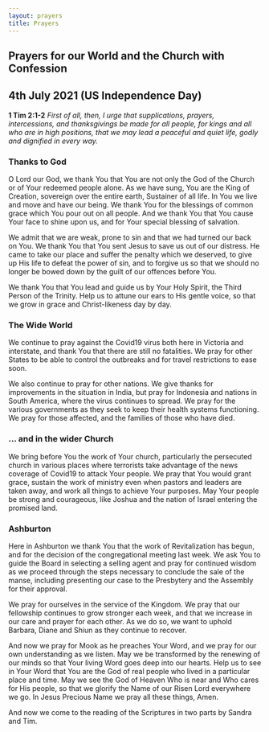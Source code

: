 ```yaml
---
layout: prayers
title: Prayers
---
```

## Prayers for our World and the Church with Confession

## 4th July 2021 (US Independence Day)

__1 Tim 2:1-2__ _First of all, then, I urge that supplications, prayers, intercessions, and thanksgivings be made for all people, for kings and all who are in high positions, that we may lead a peaceful and quiet life, godly and dignified in every way._

### Thanks to God
O Lord our God, we thank You that You are not only the God of the Church or of Your redeemed people alone. As we have sung, You are the King of Creation, sovereign over the entire earth, Sustainer of all life. In You we live and move and have our being. We thank You for the blessings of common grace which You pour out on all people. And we thank You that You cause Your face to shine upon us, and for Your special blessing of salvation.

We admit that we are weak, prone to sin and that we had turned our back on You. We thank You that You sent Jesus to save us out of our distress. He came to take our place and suffer the penalty which we deserved, to give up His life to defeat the power of sin, and to forgive us so that we should no longer be bowed down by the guilt of our offences before You.

We thank You that You lead and guide us by Your Holy Spirit, the Third Person of the Trinity. Help us to attune our ears to His gentle voice, so that we grow in grace and Christ-likeness day by day.

### The Wide World 
We continue to pray against the Covid19 virus both here in Victoria and interstate, and thank You that there are still no fatalities. We pray for other States to be able to control the outbreaks and for travel restrictions to ease soon.

We also continue to pray for other nations. We give thanks for improvements in the situation in India, but pray for Indonesia and nations in South America, where the virus continues to spread. We pray for the various governments as they seek to keep their health systems functioning. We pray for those affected, and the families of those who have died.

### ... and in the wider Church
We bring before You the work of Your church, particularly the persecuted church in various places where terrorists take advantage of the news coverage of Covid19 to attack Your people. We pray that You would grant grace, sustain the work of ministry even when pastors and leaders are taken away, and work all things to achieve Your purposes. May Your people be strong and courageous, like Joshua and the nation of Israel entering the promised land.

### Ashburton
Here in Ashburton we thank You that the work of Revitalization has begun, and for the decision of the congregational meeting last week. We ask You to guide the Board in selecting a selling agent and pray for continued wisdom as we proceed through the steps necessary to conclude the sale of the manse, including presenting our case to the Presbytery and the Assembly for their approval.

We pray for ourselves in the service of the Kingdom. We pray that our fellowship continues to grow stronger each week, and that we increase in our care and prayer for each other. As we do so, we want to uphold Barbara, Diane and Shiun as they continue to recover.

And now we pray for Mook as he preaches Your Word, and we pray for our own understanding as we listen. May we be transformed by the renewing of our minds so that Your living Word goes deep into our hearts. Help us to see in Your Word that You are the God of real people who lived in a particular place and time. May we see the God of Heaven Who is near and Who cares for His people, so that we glorify the Name of our Risen Lord everywhere we go. In Jesus Precious Name we pray all these things, Amen.

And now we come to the reading of the Scriptures in two parts by Sandra and Tim.
